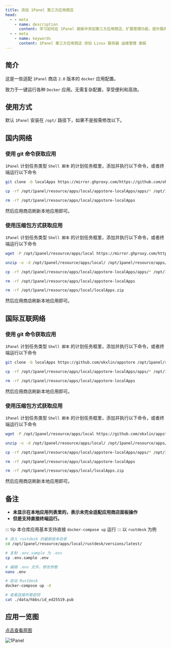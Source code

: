 ```yaml
---
title: 添加 1Panel 第三方应用商店
head:
  - - meta
    - name: description
      content: 学习如何在 1Panel 面板中添加第三方应用商店，扩展管理功能，提升服务器管理效率。
  - - meta
    - name: keywords
      content: 1Panel 第三方应用商店 添加 Linux 服务器 运维管理 面板
---
```


## 简介

这是一些适配 `1Panel` 商店 `2.0` 版本的 `docker` 应用配置。

致力于一键运行各种 `Docker` 应用。无需复杂配置，享受便利和高效。

## 使用方式

默认 `1Panel` 安装在 `/opt/` 路径下，如果不是按需修改以下。

## 国内网络

### 使用 git 命令获取应用

`1Panel` 计划任务类型 `Shell 脚本` 的计划任务框里，添加并执行以下命令，或者终端运行以下命令

```sh
git clone -b localApps https://mirror.ghproxy.com/https://github.com/okxlin/appstore /opt/1panel/resource/apps/local/appstore-localApps

cp -rf /opt/1panel/resource/apps/local/appstore-localApps/apps/* /opt/1panel/resource/apps/local/

rm -rf /opt/1panel/resource/apps/local/appstore-localApps
```

然后应用商店刷新本地应用即可。

### 使用压缩包方式获取应用

`1Panel` 计划任务类型 `Shell 脚本` 的计划任务框里，添加并执行以下命令，或者终端运行以下命令

```sh
wget -P /opt/1panel/resource/apps/local https://mirror.ghproxy.com/https://github.com/okxlin/appstore/archive/refs/heads/localApps.zip

unzip -o -d /opt/1panel/resource/apps/local/ /opt/1panel/resource/apps/local/localApps.zip

cp -rf /opt/1panel/resource/apps/local/appstore-localApps/apps/* /opt/1panel/resource/apps/local/

rm -rf /opt/1panel/resource/apps/local/appstore-localApps

rm -rf /opt/1panel/resource/apps/local/localApps.zip
```

然后应用商店刷新本地应用即可。

## 国际互联网络

### 使用 git 命令获取应用

`1Panel` 计划任务类型 `Shell 脚本` 的计划任务框里，添加并执行以下命令，或者终端运行以下命令

```sh
git clone -b localApps https://github.com/okxlin/appstore /opt/1panel/resource/apps/local/appstore-localApps

cp -rf /opt/1panel/resource/apps/local/appstore-localApps/apps/* /opt/1panel/resource/apps/local/

rm -rf /opt/1panel/resource/apps/local/appstore-localApps
```

然后应用商店刷新本地应用即可。

### 使用压缩包方式获取应用

`1Panel` 计划任务类型 `Shell 脚本` 的计划任务框里，添加并执行以下命令，或者终端运行以下命令

```sh
wget -P /opt/1panel/resource/apps/local https://github.com/okxlin/appstore/archive/refs/heads/localApps.zip

unzip -o -d /opt/1panel/resource/apps/local/ /opt/1panel/resource/apps/local/localApps.zip

cp -rf /opt/1panel/resource/apps/local/appstore-localApps/apps/* /opt/1panel/resource/apps/local/

rm -rf /opt/1panel/resource/apps/local/appstore-localApps

rm -rf /opt/1panel/resource/apps/local/localApps.zip
```

然后应用商店刷新本地应用即可。

## 备注

- **未显示在本地应用列表里的，表示未完全适配应用商店面板操作**
- **但是支持直接终端运行。**

::: tip
本仓库应用基本支持直接 `docker-compose up` 运行
:::
以 `rustdesk` 为例

```sh
# 进入 rustdesk 的最新版本目录
cd /opt/1panel/resource/apps/local/rustdesk/versions/latest/

# 复制 .env.sample 为 .env
cp .env.sample .env

# 编辑 .env 文件，修改参数
nano .env

# 启动 RustDesk
docker-compose up -d

# 查看连接所需密钥
cat ./data/hbbs/id_ed25519.pub
```

## 应用一览图

[点击查看原图](https://i.theojs.cn/docs/app-list.png)

![1Panel](https://i.theojs.cn/docs/app-list.png '应用一览图')
